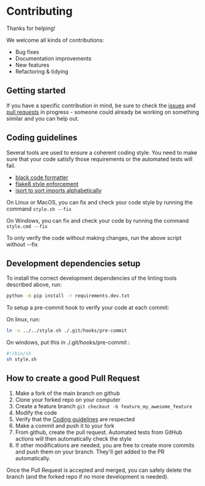 # Contributing

Thanks for helping!

We welcome all kinds of contributions:

- Bug fixes
- Documentation improvements
- New features
- Refactoring & tidying


## Getting started

If you have a specific contribution in mind, be sure to check the
[issues](https://github.com/Sygil-Dev/nataili/issues)
and [pull requests](https://github.com/Sygil-Dev/nataili/pulls)
in progress - someone could already be working on something similar
and you can help out.


## Coding guidelines

Several tools are used to ensure a coherent coding style.
You need to make sure that your code satisfy those requirements
or the automated tests will fail.

- [black code formatter](https://github.com/psf/black)
- [flake8 style enforcement](https://flake8.pycqa.org/en/latest/index.html)
- [isort to sort imports alphabetically](https://isort.readthedocs.io/en/stable/)

On Linux or MacOS, you can fix and check your code style by running
the command `style.sh --fix`

On Windows, you can fix and check your code by running
the command `style.cmd --fix`

To only verify the code without making changes, run the above script without --fix

## Development dependencies setup

To install the correct development dependencies of the linting
tools described above, run:

```sh
python -m pip install -r requirements.dev.txt
```

To setup a pre-commit hook to verify your code at each commit:

On linux, run:
```sh
ln -s ../../style.sh ./.git/hooks/pre-commit
```

On windows, put this in ./.git/hooks/pre-commit :
```sh
#!/bin/sh
sh style.sh
```

## How to create a good Pull Request

1. Make a fork of the main branch on github
2. Clone your forked repo on your computer
3. Create a feature branch `git checkout -b feature_my_awesome_feature`
4. Modify the code
5. Verify that the [Coding guidelines](#coding-guidelines) are respected
6. Make a commit and push it to your fork
7. From github, create the pull request. Automated tests from GitHub actions
will then automatically check the style
8. If other modifications are needed, you are free to create more commits and
push them on your branch. They'll get added to the PR automatically.

Once the Pull Request is accepted and merged, you can safely
delete the branch (and the forked repo if no more development is needed).
